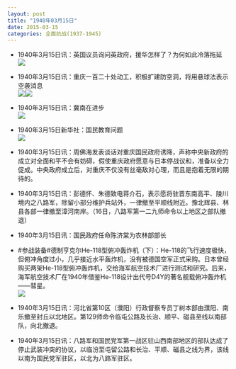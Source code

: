 ```yaml
---
layout: post
title: "1940年03月15日"
date: 2015-03-15
categories: 全面抗战(1937-1945)
---
```


<meta name="referrer" content="no-referrer" />

- 1940年3月15日讯：英国议员询问英政府，援华怎样了？为何如此冷落拖延 <br/><img src="https://ww2.sinaimg.cn/large/aca367d8jw1eq6th7iif9j20f205sjso.jpg" />

- 1940年3月15日讯：重庆一百二十处动工，积极扩建防空洞，将用悬球法表示空袭消息 <br/><img src="https://ww1.sinaimg.cn/large/aca367d8jw1eq6rqzc3abj20nj0650v7.jpg" /><img src="https://ww2.sinaimg.cn/large/aca367d8jw1eq6rqzeyvcj202q06at8r.jpg" />

- 1940年3月15日讯：冀南在进步 <br/><img src="https://ww2.sinaimg.cn/large/aca367d8jw1eq6q0ox3rej20gn1d1tmc.jpg" />

- 1940年3月15日新华社：国民教育问题 <br/><img src="https://ww4.sinaimg.cn/large/aca367d8jw1eq6oa8lfvij210o0g1qdx.jpg" />

- 1940年3月15日讯：周佛海发表谈话对重庆国民政府诱降，声称中央新政府的成立对全面和平不会有妨碍，假使重庆政府愿意与日本停战议和，准备以全力促成。中央政府成立后，对重庆不仅没有丝毫敌对心理，而且是抱着无限的期待的。 

- 1940年3月15日讯：彭德怀、朱德致电蒋介石，表示愿将驻晋东南高平、陵川境内之八路军，除留小部分维护兵站外，一律撤至平顺线附近。豫北辉县、林县各部一律撤至漳河南岸。（16日，八路军第一二九师命令以上地区之部队撤退） 

- 1940年3月15日讯：国民政府任命陈济棠为农林部部长 

- #参战装备#德制亨克尔He-118型俯冲轰炸机（下）：He-118的飞行速度极快，但俯冲角度过小，几乎接近水平轰炸机，没有被德国空军正式采购。日本曾经购买两架He-118型俯冲轰炸机，交给海军航空技术厂进行测试和研究。后来，海军航空技术厂在1940年借鉴He-118设计出代号D4Y的著名舰载俯冲轰炸机——彗星。 <br/><img src="https://ww1.sinaimg.cn/large/aca367d8jw1eq66n0w2khj20hs1ho11b.jpg" />

- 1940年3月15日讯：河北省第10区（濮阳）行政督察专员丁树本部由濮阳、南乐撤至封丘以北地区。第129师命令临屯公路及长治、顺平、磁县至线以南部队，向北撤退。  

- 1940年3月15日讯：八路军和国民党军第一战区驻山西南部地区的部队达成了停止武装冲突的协议，以临汾至屯留公路和长治、平顺、磁县之线为界，该线以南为国民党军驻区，以北为八路军驻区。 

